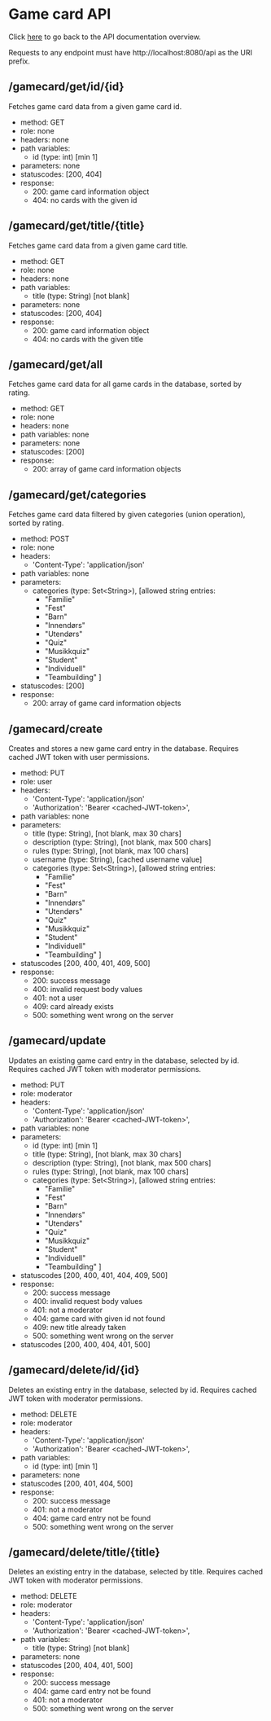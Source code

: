# Game card API

Click [here](../README.md) to go back to the API documentation overview.

Requests to any endpoint must have http://localhost:8080/api as the URI prefix. 

## /gamecard/get/id/{id}

Fetches game card data from a given game card id.

- method: GET
- role: none
- headers: none
- path variables: 
  - id (type: int) [min 1]
- parameters: none
- statuscodes: [200, 404]
- response: 
    - 200: game card information object
    - 404: no cards with the given id

## /gamecard/get/title/{title}

Fetches game card data from a given game card title.

- method: GET
- role: none
- headers: none
- path variables: 
  - title (type: String) [not blank]
- parameters: none
- statuscodes: [200, 404]
- response: 
    - 200: game card information object
    - 404: no cards with the given title

## /gamecard/get/all

Fetches game card data for all game cards in the database, sorted by rating.

- method: GET
- role: none
- headers: none
- path variables: none
- parameters: none
- statuscodes: [200]
- response: 
    - 200: array of game card information objects

## /gamecard/get/categories

Fetches game card data filtered by given categories (union operation), sorted by rating.

- method: POST
- role: none
- headers: 
  - 'Content-Type': 'application/json'
- path variables: none
- parameters: 
  - categories (type: Set\<String>), [allowed string entries:
      - "Familie"
      - "Fest"
      - "Barn"
      - "Innendørs"
      - "Utendørs"
      - "Quiz"
      - "Musikkquiz"
      - "Student"
      - "Individuell"
      - "Teambuilding"
  ]
- statuscodes: [200]
- response: 
    - 200: array of game card information objects

## /gamecard/create

Creates and stores a new game card entry in the database. Requires cached JWT token with user permissions.

- method: PUT
- role: user
- headers: 
  - 'Content-Type': 'application/json'
  - 'Authorization': 'Bearer \<cached-JWT-token>',
- path variables: none
- parameters:
  - title (type: String), [not blank, max 30 chars]
  - description (type: String), [not blank, max 500 chars]
  - rules (type: String), [not blank, max 100 chars]
  - username (type: String), [cached username value]
  - categories (type: Set\<String>), [allowed string entries:
    - "Familie"
    - "Fest"
    - "Barn"
    - "Innendørs"
    - "Utendørs"
    - "Quiz"
    - "Musikkquiz"
    - "Student"
    - "Individuell"
    - "Teambuilding"
]
- statuscodes [200, 400, 401, 409, 500]
- response:
  - 200: success message
  - 400: invalid request body values
  - 401: not a user
  - 409: card already exists
  - 500: something went wrong on the server

## /gamecard/update

Updates an existing game card entry in the database, selected by id. Requires cached JWT token with moderator permissions.

- method: PUT
- role: moderator
- headers: 
  - 'Content-Type': 'application/json'
  - 'Authorization': 'Bearer \<cached-JWT-token>',
- path variables: none
- parameters:
  - id (type: int) [min 1]
  - title (type: String), [not blank, max 30 chars]
  - description (type: String), [not blank, max 500 chars]
  - rules (type: String), [not blank, max 100 chars]
  - categories (type: Set\<String>), [allowed string entries:
    - "Familie"
    - "Fest"
    - "Barn"
    - "Innendørs"
    - "Utendørs"
    - "Quiz"
    - "Musikkquiz"
    - "Student"
    - "Individuell"
    - "Teambuilding"
]
- statuscodes [200, 400, 401, 404, 409, 500]
- response:
  - 200: success message
  - 400: invalid request body values
  - 401: not a moderator
  - 404: game card with given id not found
  - 409: new title already taken
  - 500: something went wrong on the server
- statuscodes [200, 400, 404, 401, 500]

## /gamecard/delete/id/{id}

Deletes an existing entry in the database, selected by id. Requires cached JWT token with moderator permissions.

- method: DELETE
- role: moderator
- headers: 
  - 'Content-Type': 'application/json'
  - 'Authorization': 'Bearer \<cached-JWT-token>',
- path variables: 
  - id (type: int) [min 1]
- parameters: none
- statuscodes [200, 401, 404, 500]
- response:
  - 200: success message
  - 401: not a moderator
  - 404: game card entry not be found
  - 500: something went wrong on the server

## /gamecard/delete/title/{title}

Deletes an existing entry in the database, selected by title. Requires cached JWT token with moderator permissions.

- method: DELETE
- role: moderator
- headers: 
  - 'Content-Type': 'application/json'
  - 'Authorization': 'Bearer \<cached-JWT-token>',
- path variables: 
  - title (type: String) [not blank]
- parameters: none
- statuscodes [200, 404, 401, 500]
- response:
  - 200: success message
  - 404: game card entry not be found
  - 401: not a moderator
  - 500: something went wrong on the server